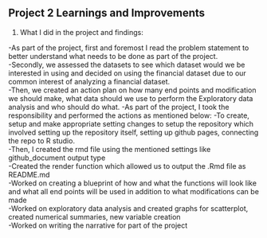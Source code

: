 ## Project 2 Learnings and Improvements  

1) What I did in the project and findings:  

-As part of the project, first and foremost I read the problem statement to better understand what needs to be done as part of the project.  
-Secondly, we assessed the datasets to see which dataset would we be interested in using and decided on using the financial dataset due to our common interest of analyzing a financial dataset.  
-Then, we created an action plan on how many end points and modification we should make, what data should we use to perform the Exploratory data analysis and who should do what.
-As part of the project, I took the responsibility and performed the actions as mentioned below:
    -To create, setup and make appropriate setting changes to setup the repository which involved setting up the repository itself, setting up github pages, connecting the repo to R studio.  
    -Then, I created the rmd file using the mentioned settings like github_document output type  
    -Created the render function which allowed us to output the .Rmd file as README.md  
    -Worked on creating a blueprint of how and what the functions will look like and what all end points will be used in addition to what modifications can be made  
    -Worked on exploratory data analysis and created graphs for scatterplot, created numerical summaries, new variable creation  
    -Worked on writing the narrative for part of the project  
